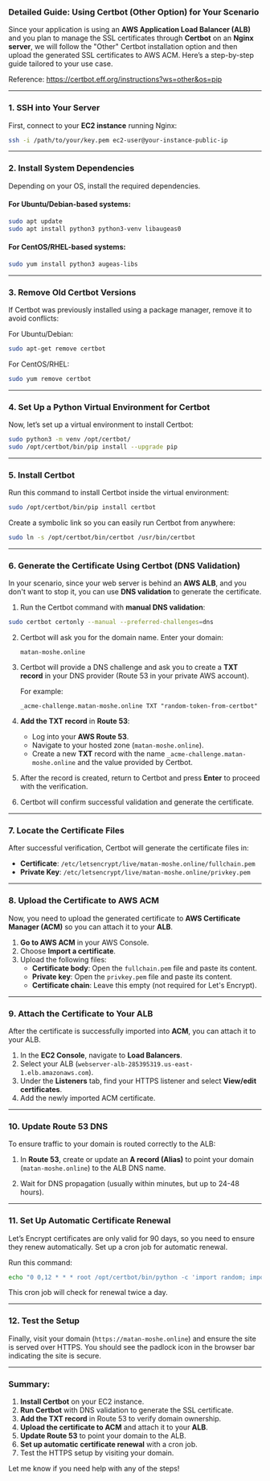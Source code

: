 ### **Detailed Guide: Using Certbot (Other Option) for Your Scenario**

Since your application is using an **AWS Application Load Balancer (ALB)** and you plan to manage the SSL certificates through **Certbot** on an **Nginx server**, we will follow the "Other" Certbot installation option and then upload the generated SSL certificates to AWS ACM. Here’s a step-by-step guide tailored to your use case.

Reference: https://certbot.eff.org/instructions?ws=other&os=pip

---

### **1. SSH into Your Server**

First, connect to your **EC2 instance** running Nginx:

```bash
ssh -i /path/to/your/key.pem ec2-user@your-instance-public-ip
```

---

### **2. Install System Dependencies**

Depending on your OS, install the required dependencies.

#### **For Ubuntu/Debian-based systems**:

```bash
sudo apt update
sudo apt install python3 python3-venv libaugeas0
```

#### **For CentOS/RHEL-based systems**:

```bash
sudo yum install python3 augeas-libs
```

---

### **3. Remove Old Certbot Versions**

If Certbot was previously installed using a package manager, remove it to avoid conflicts:

For Ubuntu/Debian:
```bash
sudo apt-get remove certbot
```

For CentOS/RHEL:
```bash
sudo yum remove certbot
```

---

### **4. Set Up a Python Virtual Environment for Certbot**

Now, let’s set up a virtual environment to install Certbot:

```bash
sudo python3 -m venv /opt/certbot/
sudo /opt/certbot/bin/pip install --upgrade pip
```

---

### **5. Install Certbot**

Run this command to install Certbot inside the virtual environment:

```bash
sudo /opt/certbot/bin/pip install certbot
```

Create a symbolic link so you can easily run Certbot from anywhere:

```bash
sudo ln -s /opt/certbot/bin/certbot /usr/bin/certbot
```

---

### **6. Generate the Certificate Using Certbot (DNS Validation)**

In your scenario, since your web server is behind an **AWS ALB**, and you don't want to stop it, you can use **DNS validation** to generate the certificate.

1. Run the Certbot command with **manual DNS validation**:

```bash
sudo certbot certonly --manual --preferred-challenges=dns
```

2. Certbot will ask you for the domain name. Enter your domain:
   ```
   matan-moshe.online
   ```

3. Certbot will provide a DNS challenge and ask you to create a **TXT record** in your DNS provider (Route 53 in your private AWS account).

   For example:
   ```
   _acme-challenge.matan-moshe.online TXT "random-token-from-certbot"
   ```

4. **Add the TXT record** in **Route 53**:
   - Log into your **AWS Route 53**.
   - Navigate to your hosted zone (`matan-moshe.online`).
   - Create a new **TXT** record with the name `_acme-challenge.matan-moshe.online` and the value provided by Certbot.

5. After the record is created, return to Certbot and press **Enter** to proceed with the verification.

6. Certbot will confirm successful validation and generate the certificate.

---

### **7. Locate the Certificate Files**

After successful verification, Certbot will generate the certificate files in:

- **Certificate**: `/etc/letsencrypt/live/matan-moshe.online/fullchain.pem`
- **Private Key**: `/etc/letsencrypt/live/matan-moshe.online/privkey.pem`

---

### **8. Upload the Certificate to AWS ACM**

Now, you need to upload the generated certificate to **AWS Certificate Manager (ACM)** so you can attach it to your **ALB**.

1. **Go to AWS ACM** in your AWS Console.
2. Choose **Import a certificate**.
3. Upload the following files:
   - **Certificate body**: Open the `fullchain.pem` file and paste its content.
   - **Private key**: Open the `privkey.pem` file and paste its content.
   - **Certificate chain**: Leave this empty (not required for Let's Encrypt).

---

### **9. Attach the Certificate to Your ALB**

After the certificate is successfully imported into **ACM**, you can attach it to your ALB.

1. In the **EC2 Console**, navigate to **Load Balancers**.
2. Select your ALB (`webserver-alb-285395319.us-east-1.elb.amazonaws.com`).
3. Under the **Listeners** tab, find your HTTPS listener and select **View/edit certificates**.
4. Add the newly imported ACM certificate.

---

### **10. Update Route 53 DNS**

To ensure traffic to your domain is routed correctly to the ALB:

1. In **Route 53**, create or update an **A record (Alias)** to point your domain (`matan-moshe.online`) to the ALB DNS name.

2. Wait for DNS propagation (usually within minutes, but up to 24-48 hours).

---

### **11. Set Up Automatic Certificate Renewal**

Let’s Encrypt certificates are only valid for 90 days, so you need to ensure they renew automatically. Set up a cron job for automatic renewal.

Run this command:

```bash
echo "0 0,12 * * * root /opt/certbot/bin/python -c 'import random; import time; time.sleep(random.random() * 3600)' && sudo certbot renew -q" | sudo tee -a /etc/crontab > /dev/null
```

This cron job will check for renewal twice a day.

---

### **12. Test the Setup**

Finally, visit your domain (`https://matan-moshe.online`) and ensure the site is served over HTTPS. You should see the padlock icon in the browser bar indicating the site is secure.

---

### **Summary**:

1. **Install Certbot** on your EC2 instance.
2. **Run Certbot** with DNS validation to generate the SSL certificate.
3. **Add the TXT record** in Route 53 to verify domain ownership.
4. **Upload the certificate to ACM** and attach it to your **ALB**.
5. **Update Route 53** to point your domain to the ALB.
6. **Set up automatic certificate renewal** with a cron job.
7. Test the HTTPS setup by visiting your domain.

Let me know if you need help with any of the steps!